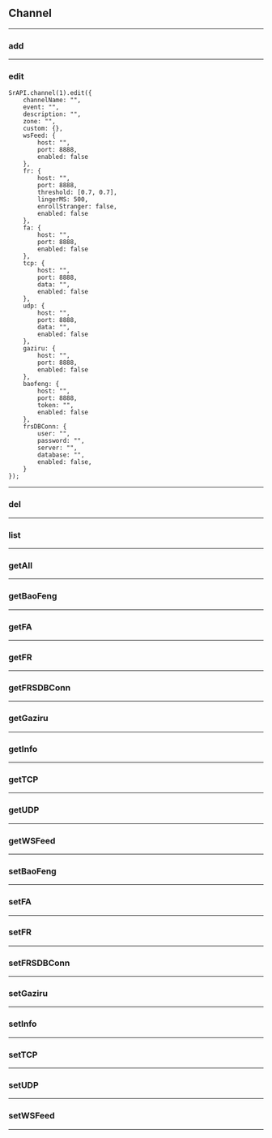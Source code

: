 ## Channel

---

### add

---

### edit

```
SrAPI.channel(1).edit({
    channelName: "",
    event: "",
    description: "",
    zone: "",
    custom: {},
    wsFeed: {
        host: "",
        port: 8888,
        enabled: false
    },
    fr: {
        host: "",
        port: 8888,
        threshold: [0.7, 0.7],
        lingerMS: 500,
        enrollStranger: false,
        enabled: false
    },
    fa: {
        host: "",
        port: 8888,
        enabled: false
    },
    tcp: {
        host: "",
        port: 8888,
        data: "",
        enabled: false
    },
    udp: {
        host: "",
        port: 8888,
        data: "",
        enabled: false
    },
    gaziru: {
        host: "",
        port: 8888,
        enabled: false
    },
    baofeng: {
        host: "",
        port: 8888,
        token: "",
        enabled: false
    },
    frsDBConn: {
        user: "",
        password: "",
        server: "",
        database: "",
        enabled: false,
    }
});

```


---

### del

---

### list

---

### getAll

---

### getBaoFeng

---

### getFA

---

### getFR

---

### getFRSDBConn

---

### getGaziru

---

### getInfo

---

### getTCP

---

### getUDP

---

### getWSFeed

---

### setBaoFeng

---

### setFA

---

### setFR

---

### setFRSDBConn

---

### setGaziru

---

### setInfo

---

### setTCP

---

### setUDP

---

### setWSFeed

---
